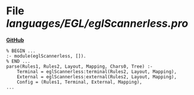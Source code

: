 # File _languages/EGL/eglScannerless.pro_
**[GitHub](https://github.com/softlang/yas/blob/master/languages/EGL/eglScannerless.pro)**
```
% BEGIN ...
:- module(eglScannerless, []).
% END ...
parse(Rules1, Rules2, Layout, Mapping, Chars0, Tree) :-
    Terminal = eglScannerless:terminal(Rules2, Layout, Mapping),
    External = eglScannerless:external(Rules2, Layout, Mapping),
    Config = (Rules1, Terminal, External, Mapping),
...
```
